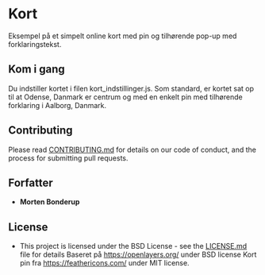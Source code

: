 # Kort

Eksempel på et simpelt online kort med pin og tilhørende pop-up med forklaringstekst. 

## Kom i gang

Du indstiller kortet i filen kort_indstillinger.js. Som standard, er kortet sat op til at Odense, Danmark er centrum og med en enkelt pin med tilhørende forklaring i Aalborg, Danmark.

## Contributing

Please read [CONTRIBUTING.md](https://gist.github.com/PurpleBooth/b24679402957c63ec426) for details on our code of conduct, and the process for submitting pull requests. 

## Forfatter

* **Morten Bonderup** 

## License

* This project is licensed under the BSD License - see the [LICENSE.md](LICENSE.md) file for details
Baseret på https://openlayers.org/ under BSD license
Kort pin fra https://feathericons.com/ under MIT license.
